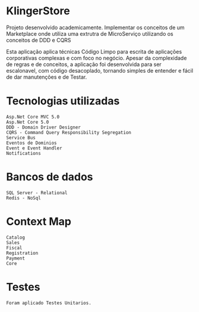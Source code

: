 # KlingerStore

Projeto desenvolvido academicamente. Implementar os conceitos de um Marketplace onde utiliza uma extrutra de MicroServiço utilizando os conceitos de DDD e CQRS

Esta aplicação aplica técnicas Código Limpo para escrita de aplicações corporativas complexas e com foco no negócio. Apesar da complexidade de regras e de conceitos, a aplicação foi desenvolvida para ser escalonavel, com código desacoplado, tornando simples de entender e fácil de dar manutenções e de Testar.


# Tecnologias utilizadas
	Asp.Net Core MVC 5.0
	Asp.Net Core 5.0
	DDD - Domain Driver Designer
	CQRS - Command Query Responsibility Segregation
	Service Bus
	Eventos de Dominios
	Event e Event Handler
	Notifications

# Bancos de dados
	
	SQL Server - Relational
	Redis - NoSql

# Context Map

	Catalog
	Sales
	Fiscal
	Registration
	Payment
	Core

# Testes 
	Foram aplicado Testes Unitarios. 






